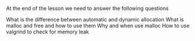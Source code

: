 At the end of the lesson we need to answer the following questions


What is the difference between automatic and dynamic allocation
What is malloc and free and how to use them
Why and when use malloc
How to use valgrind to check for memory leak
